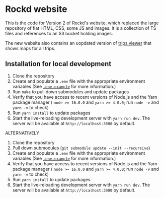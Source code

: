 # Rockd website

This is the code for Version 2 of Rockd's website, which replaced the large repository of flat HTML, CSS, some JS and images.
It is a collection of TS files and references to an S3 bucket holding images.

The new website also contains an uopdated version of [trips viewer](https://github.com/UW-Macrostrat/rockd-trips) that shows maps for all trips.

## Installation for local development

1. Clone the repository
2. Create and populate a `.env` file with the appropriate environment variables (See [
   `.env.example`](https://github.com/UW-Macrostrat/web/blob/main/.env.example) for more information.)
3. Run `make` to pull down submodules and update packages
4. Verify that you have access to recent versions of Node.js and the Yarn package manager ( `node >= 16.0.0` and
   `yarn >= 4.0.0`; run `node -v` and `yarn -v` to check)
5. Run `yarn install` to update packages
6. Start the live-reloading development server with `yarn run dev`. The server will be available at
   `http://localhost:3000` by default.

ALTERNATIVELY

1. Clone the repository
2. Pull down submodules (`git submodule update --init --recursive`)
3. Create and populate a `.env` file with the appropriate environment variables (See [
   `.env.example`](https://github.com/UW-Macrostrat/web/blob/main/.env.example) for more information.)
4. Verify that you have access to recent versions of Node.js and the Yarn package manager ( `node >= 16.0.0` and
   `yarn >= 4.0.0`; run `node -v` and `yarn -v` to check)
5. Run `yarn install` to update packages
6. Start the live-reloading development server with `yarn run dev`. The server will be available at
   `http://localhost:3000` by default.
